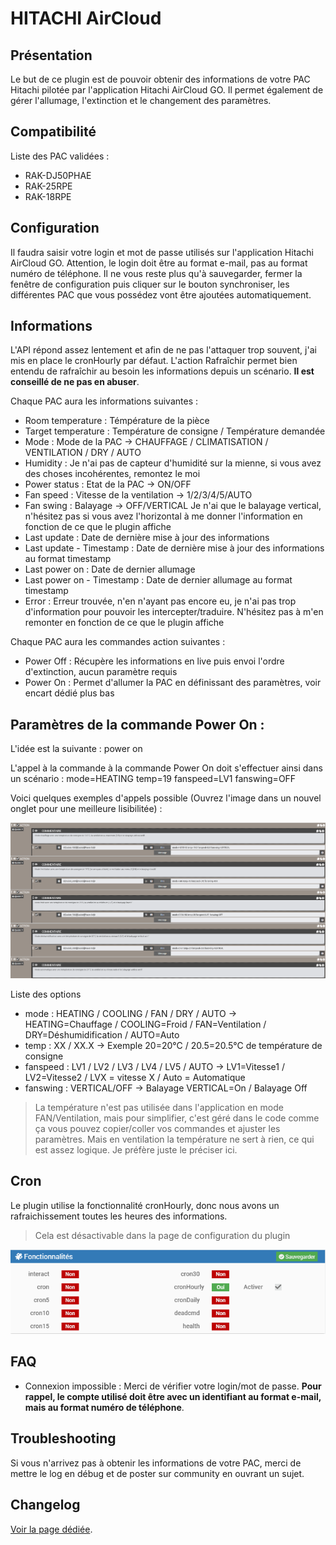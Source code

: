 # HITACHI AirCloud

## Présentation

Le but de ce plugin est de pouvoir obtenir des informations de votre PAC Hitachi pilotée par l'application Hitachi AirCloud GO. Il permet également de gérer l'allumage, l'extinction et le changement des paramètres.

## Compatibilité
Liste des PAC validées :
* RAK-DJ50PHAE
* RAK-25RPE
* RAK-18RPE

## Configuration

Il faudra saisir votre login et mot de passe utilisés sur l'application Hitachi AirCloud GO. Attention, le login doit être au format e-mail, pas au format numéro de téléphone.
Il ne vous reste plus qu'à sauvegarder, fermer la fenêtre de configuration puis cliquer sur le bouton synchroniser, les différentes PAC que vous possédez vont être ajoutées automatiquement. 

## Informations

L'API répond assez lentement et afin de ne pas l'attaquer trop souvent, j'ai mis en place le cronHourly par défaut. L'action Rafraîchir permet bien entendu de rafraîchir au besoin les informations depuis un scénario. **Il est conseillé de ne pas en abuser**.


Chaque PAC aura les informations suivantes : 
* Room temperature : Témpérature de la pièce
* Target temperature : Température de consigne / Température demandée
* Mode : Mode de la PAC -> CHAUFFAGE / CLIMATISATION / VENTILATION / DRY / AUTO
* Humidity : Je n'ai pas de capteur d'humidité sur la mienne, si vous avez des choses incohérentes, remontez le moi
* Power status : Etat de la PAC -> ON/OFF
* Fan speed : Vitesse de la ventilation -> 1/2/3/4/5/AUTO
* Fan swing : Balayage -> OFF/VERTICAL      Je n'ai que le balayage vertical, n'hésitez pas si vous avez l'horizontal à me donner l'information en fonction de ce que le plugin affiche
* Last update : Date de dernière mise à jour des informations
* Last update - Timestamp : Date de dernière mise à jour des informations au format timestamp
* Last power on : Date de dernier allumage
* Last power on - Timestamp : Date de dernier allumage au format timestamp
* Error : Erreur trouvée, n'en n'ayant pas encore eu, je n'ai pas trop d'information pour pouvoir les intercepter/traduire. N'hésitez pas à m'en remonter en fonction de ce que le plugin affiche

Chaque PAC aura les commandes action suivantes : 
* Power Off : Récupère les informations en live puis envoi l'ordre d'extinction, aucun paramètre requis
* Power On : Permet d'allumer la PAC en définissant des paramètres, voir encart dédié plus bas

## Paramètres de la commande Power On :

L'idée est la suivante : 
power on <mode> <temp> <fanspeed> <fanswing>

L'appel à la commande à la commande Power On doit s'effectuer ainsi dans un scénario :
mode=HEATING temp=19 fanspeed=LV1 fanswing=OFF

Voici quelques exemples d'appels possible (Ouvrez l'image dans un nouvel onglet pour une meilleure lisibilitée) :
<p align="center">
  <img src="https://github.com/TaGGoU91/jeedom_docs/blob/master/images/hitachiaircloud/scenario_exemples.png?raw=true" alt="Exemple d'appels dans un scénario"/>
</p>

Liste des options
* mode : HEATING / COOLING / FAN / DRY / AUTO    -> HEATING=Chauffage / COOLING=Froid / FAN=Ventilation / DRY=Déshumidification / AUTO=Auto
* temp : XX / XX.X                               -> Exemple 20=20°C / 20.5=20.5°C de température de consigne
* fanspeed : LV1 / LV2 / LV3 / LV4 / LV5 / AUTO  -> LV1=Vitesse1 / LV2=Vitesse2 / LVX = vitesse X / Auto = Automatique
* fanswing : VERTICAL/OFF                        -> Balayage VERTICAL=On / Balayage Off

> La température n'est pas utilisée dans l'application en mode FAN/Ventilation, mais pour simplifier, c'est géré dans le code comme ça vous pouvez copier/coller vos commandes et ajuster les paramètres. Mais en ventilation la température ne sert à rien, ce qui est assez logique. Je préfère juste le préciser ici.

## Cron

Le plugin utilise la fonctionnalité cronHourly, donc nous avons un rafraichissement toutes les heures des informations.
> Cela est désactivable dans la page de configuration du plugin
<p align="center">
  <img src="https://github.com/TaGGoU91/jeedom_docs/blob/master/images/hitachiaircloud/cron_plugin.png?raw=true" alt="Liste des Crons"/>
</p>


## FAQ

* Connexion impossible : Merci de vérifier votre login/mot de passe. **Pour rappel, le compte utilisé doit être avec un identifiant au format e-mail, mais au format numéro de téléphone**.

## Troubleshooting

Si vous n'arrivez pas à obtenir les informations de votre PAC, merci de mettre le log en débug et de poster sur community en ouvrant un sujet.

## Changelog

[Voir la page dédiée](../changelog.md).
